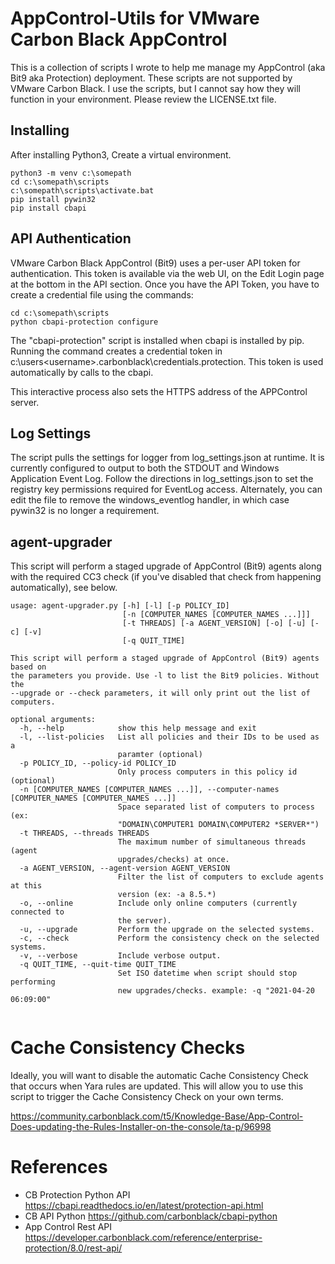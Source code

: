 # AppControl-Utils for VMware Carbon Black AppControl 

This is a collection of scripts I wrote to help me manage my AppControl (aka Bit9 aka Protection) deployment.
These scripts are not supported by VMware Carbon Black.  I use the scripts, but I cannot say
how they will function in your environment.  Please review the LICENSE.txt file.



## Installing 
After installing Python3, Create a virtual environment.
```
python3 -m venv c:\somepath
cd c:\somepath\scripts
c:\somepath\scripts\activate.bat
pip install pywin32
pip install cbapi
```

## API Authentication
VMware Carbon Black AppControl (Bit9) uses a per-user API token for authentication.  This token is available via the web UI, on the Edit Login page at the bottom in the API section.  Once you have the API Token, you have to create a credential file using the commands:
```
cd c:\somepath\scripts
python cbapi-protection configure
```

The "cbapi-protection" script is installed when cbapi is installed by pip.  Running the command creates a credential token in c:\users\<username>\.carbonblack\credentials.protection.  This token is used automatically by calls to the cbapi.

This interactive process also sets the HTTPS address of the APPControl server.


## Log Settings
The script pulls the settings for logger from log_settings.json at runtime.  It is currently configured to output
to both the STDOUT and Windows Application Event Log.  Follow the directions in log_settings.json to set the registry key 
permissions required for EventLog access.  Alternately, you can edit the file to remove the windows_eventlog handler,
in which case pywin32 is no longer a requirement.


## agent-upgrader
This script will perform a staged upgrade of AppControl (Bit9) agents along with the required CC3 check (if you've disabled that check from happening automatically), see below.

```
usage: agent-upgrader.py [-h] [-l] [-p POLICY_ID]
                         [-n [COMPUTER_NAMES [COMPUTER_NAMES ...]]]
                         [-t THREADS] [-a AGENT_VERSION] [-o] [-u] [-c] [-v]
                         [-q QUIT_TIME]

This script will perform a staged upgrade of AppControl (Bit9) agents based on
the parameters you provide. Use -l to list the Bit9 policies. Without the
--upgrade or --check parameters, it will only print out the list of computers.

optional arguments:
  -h, --help            show this help message and exit
  -l, --list-policies   List all policies and their IDs to be used as a
                        paramter (optional)
  -p POLICY_ID, --policy-id POLICY_ID
                        Only process computers in this policy id (optional)
  -n [COMPUTER_NAMES [COMPUTER_NAMES ...]], --computer-names [COMPUTER_NAMES [COMPUTER_NAMES ...]]
                        Space separated list of computers to process (ex:
                        "DOMAIN\COMPUTER1 DOMAIN\COMPUTER2 *SERVER*")
  -t THREADS, --threads THREADS
                        The maximum number of simultaneous threads (agent
                        upgrades/checks) at once.
  -a AGENT_VERSION, --agent-version AGENT_VERSION
                        Filter the list of computers to exclude agents at this
                        version (ex: -a 8.5.*)
  -o, --online          Include only online computers (currently connected to
                        the server).
  -u, --upgrade         Perform the upgrade on the selected systems.
  -c, --check           Perform the consistency check on the selected systems.
  -v, --verbose         Include verbose output.
  -q QUIT_TIME, --quit-time QUIT_TIME
                        Set ISO datetime when script should stop performing
                        new upgrades/checks. example: -q "2021-04-20 06:09:00"


```

# Cache Consistency Checks

Ideally, you will want to disable the automatic Cache Consistency Check that occurs when Yara rules are updated.  This will allow you to use this script to trigger the Cache Consistency Check on your own terms.

https://community.carbonblack.com/t5/Knowledge-Base/App-Control-Does-updating-the-Rules-Installer-on-the-console/ta-p/96998

# References

* CB Protection Python API	https://cbapi.readthedocs.io/en/latest/protection-api.html
* CB API Python	            https://github.com/carbonblack/cbapi-python
* App Control Rest API	    https://developer.carbonblack.com/reference/enterprise-protection/8.0/rest-api/
